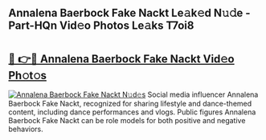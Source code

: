 ## Annalena Baerbock Fake Nackt Le𝚊k𝚎d N𝚞𝚍e - Part-HQn Vid𝚎o Photos Le𝚊ks T7oi8

# <h2><a href="http://fb3eb4.evod.top/?m=Annalena+Baerbock+Fake+Nackt">🔗 👉🔴 Annalena Baerbock Fake Nackt Vid𝚎o Ph𝚘t𝚘s</a></h2>

[![Annalena Baerbock Fake Nackt N𝚞d𝚎s](https://i.imgur.com/8V9OHl7.gif)](http://fb3eb4.evod.top/?m=Annalena+Baerbock+Fake+Nackt)
Social media influencer Annalena Baerbock Fake Nackt, recognized for sharing lifestyle and dance-themed content, including dance performances and vlogs. Public figures Annalena Baerbock Fake Nackt can be role models for both positive and negative behaviors. 
